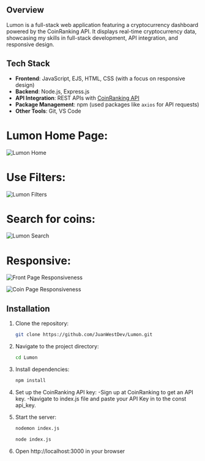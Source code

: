 ## Overview

Lumon is a full-stack web application featuring a cryptocurrency dashboard powered by the CoinRanking API. It displays real-time cryptocurrency data, showcasing my skills in full-stack development, API integration, and responsive design.

## Tech Stack

- **Frontend**: JavaScript, EJS, HTML, CSS (with a focus on responsive design)
- **Backend**: Node.js, Express.js
- **API Integration**: REST APIs with [CoinRanking API](https://coinranking.com/api)
- **Package Management**: npm (used packages like `axios` for API requests)
- **Other Tools**: Git, VS Code


# Lumon Home Page:
![Lumon Home](https://github.com/user-attachments/assets/60973a1c-de96-4a47-a82d-8f2b43b3db3a)



# Use Filters:
![Lumon Filters](https://github.com/user-attachments/assets/f8880451-9456-4aa8-a31d-d3e70bc1103b)



# Search for coins:
![Lumon Search](https://github.com/user-attachments/assets/bee31dad-1d1e-4f79-9f10-47cbeeb380c3)



# Responsive:
![Front Page Responsiveness](https://github.com/user-attachments/assets/4a103493-9679-4c72-8bc3-101319f02046)

![Coin Page Responsiveness](https://github.com/user-attachments/assets/c6e045ca-afbe-4adb-8ffa-b91125884b8f)

## Installation

1. Clone the repository:
   ```bash
   git clone https://github.com/JuanWestDev/Lumon.git
   ```
2. Navigate to the project directory:
   ```bash
   cd Lumon
   ```

3. Install dependencies:
   ```bash
   npm install
   ```

4. Set up the CoinRanking API key:
  -Sign up at CoinRanking to get an API key.
  -Navigate to index.js file and paste your API Key in to the const api_key.

5. Start the server:
   ```bash
   nodemon index.js
   ```  
   ```bash
   node index.js
   ```

6. Open http://localhost:3000 in your browser





